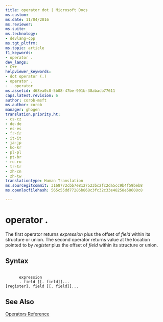 ```yaml
---
title: operator dot | Microsoft Docs
ms.custom: 
ms.date: 11/04/2016
ms.reviewer: 
ms.suite: 
ms.technology:
- devlang-cpp
ms.tgt_pltfrm: 
ms.topic: article
f1_keywords:
- operator .
dev_langs:
- C++
helpviewer_keywords:
- dot operator (.)
- operator .
- . operator
ms.assetid: 468ea0c8-5b08-47be-991b-38abacb77611
caps.latest.revision: 6
author: corob-msft
ms.author: corob
manager: ghogen
translation.priority.ht:
- cs-cz
- de-de
- es-es
- fr-fr
- it-it
- ja-jp
- ko-kr
- pl-pl
- pt-br
- ru-ru
- tr-tr
- zh-cn
- zh-tw
translationtype: Human Translation
ms.sourcegitcommit: 3168772cbb7e8127523bc2fc2da5cc9b4f59beb8
ms.openlocfilehash: 565c55dd77286b868c3fc32c33e48258e58608c8

---
```

# operator .
The first operator returns *expression* plus the offset of *field* within its structure or union. The second operator returns value at the location pointed to by *register* plus the offset of *field* within its structure or union.  
  
## Syntax  
  
```  
  
      expression  
      . field [[. field]]...  
[register]. field [[. field]]...  
```  
  
## See Also  
 [Operators Reference](../../assembler/masm/operators-reference.md)


<!--HONumber=Jan17_HO1-->


